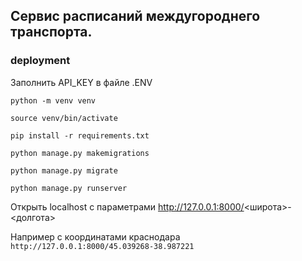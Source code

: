 ## Сервис расписаний междугороднего транспорта.

### deployment

Заполнить API_KEY в файле .ENV

```
python -m venv venv

source venv/bin/activate

pip install -r requirements.txt

python manage.py makemigrations

python manage.py migrate

python manage.py runserver

```


Открыть  localhost  с параметрами  http://127.0.0.1:8000/<широта>-<долгота>

Например с координатами краснодара  ```http://127.0.0.1:8000/45.039268-38.987221```
